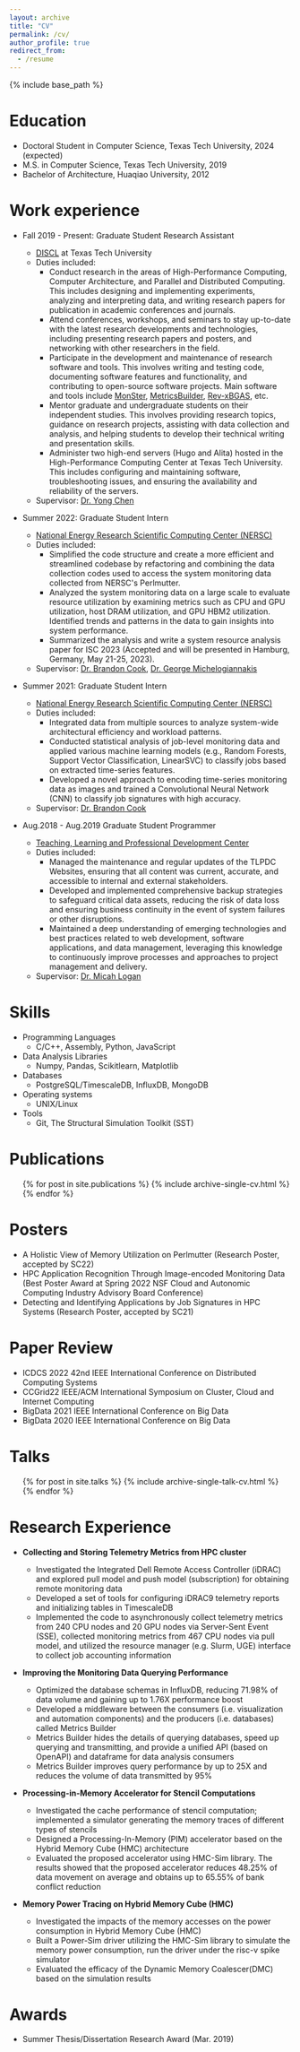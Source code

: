 ```yaml
---
layout: archive
title: "CV"
permalink: /cv/
author_profile: true
redirect_from:
  - /resume
---
```


{% include base_path %}

Education
======
* Doctoral Student in Computer Science, Texas Tech University, 2024 (expected) 
* M.S. in Computer Science, Texas Tech University, 2019
* Bachelor of Architecture, Huaqiao University, 2012
  
Work experience
======
* Fall 2019 - Present: Graduate Student Research Assistant
  * [DISCL](https://discl.cs.ttu.edu/doku.php?id=home) at Texas Tech University
  * Duties included:
    * Conduct research in the areas of High-Performance Computing, Computer Architecture, and Parallel and Distributed Computing. This includes designing and implementing experiments, analyzing and interpreting data, and writing research papers for publication in academic conferences and journals.
    * Attend conferences, workshops, and seminars to stay up-to-date with the latest research developments and technologies, including presenting research papers and posters, and networking with other researchers in the field.
    * Participate in the development and maintenance of research software and tools. This involves writing and testing code, documenting software features and functionality, and contributing to open-source software projects. Main software and tools include [MonSter](https://github.com/nsfcac/MonSter), [MetricsBuilder](https://github.com/nsfcac/MetricsBuilder), [Rev-xBGAS](https://github.com/Artlands/rev-xbgas), etc.
    * Mentor graduate and undergraduate students on their independent studies. This involves providing research topics, guidance on research projects, assisting with data collection and analysis, and helping students to develop their technical writing and presentation skills.
    * Administer two high-end servers (Hugo and Alita) hosted in the High-Performance Computing Center at Texas Tech University. This includes configuring and maintaining software, troubleshooting issues, and ensuring the availability and reliability of the servers.
  * Supervisor: [Dr. Yong Chen](https://www.myweb.ttu.edu/yonchen/)

* Summer 2022: Graduate Student Intern
  * [National Energy Research Scientific Computing Center (NERSC)](https://www.nersc.gov/)
  * Duties included: 
    * Simplified the code structure and create a more efficient and streamlined codebase by refactoring and combining the data collection codes used to access the system monitoring data collected from NERSC's Perlmutter.
    * Analyzed the system monitoring data on a large scale to evaluate resource utilization by examining metrics such as CPU and GPU utilization, host DRAM utilization, and GPU HBM2 utilization. Identified trends and patterns in the data to gain insights into system performance.
    * Summarized the analysis and write a system resource analysis paper for ISC 2023 (Accepted and will be presented in Hamburg, Germany, May 21-25, 2023).
  * Supervisor: [Dr. Brandon Cook](https://www.nersc.gov/about/nersc-staff/application-performance/brandon-cook/), [Dr. George Michelogiannakis](https://crd.lbl.gov/divisions/amcr/computer-science-amcr/cag/staff/staff-researchers/george-michelogiannakis/)

* Summer 2021: Graduate Student Intern
  * [National Energy Research Scientific Computing Center (NERSC)](https://www.nersc.gov/)
  * Duties included: 
    * Integrated data from multiple sources to analyze system-wide architectural efficiency and workload patterns.
    * Conducted statistical analysis of job-level monitoring data and applied various machine learning models (e.g., Random Forests, Support Vector Classification, LinearSVC) to classify jobs based on extracted time-series features.
    * Developed a novel approach to encoding time-series monitoring data as images and trained a Convolutional Neural Network (CNN) to classify job signatures with high accuracy.
  * Supervisor: [Dr. Brandon Cook](https://www.nersc.gov/about/nersc-staff/application-performance/brandon-cook/)

* Aug.2018 - Aug.2019 Graduate Student Programmer
  * [Teaching, Learning and Professional Development Center](https://www.depts.ttu.edu/tlpdc/)
  * Duties included:
    * Managed the maintenance and regular updates of the TLPDC Websites, ensuring that all content was current, accurate, and accessible to internal and external stakeholders.
    * Developed and implemented comprehensive backup strategies to safeguard critical data assets, reducing the risk of data loss and ensuring business continuity in the event of system failures or other disruptions.
    * Maintained a deep understanding of emerging technologies and best practices related to web development, software applications, and data management, leveraging this knowledge to continuously improve processes and approaches to project management and delivery.
  * Supervisor: [Dr. Micah Logan](https://www.wku.edu/citl/staff/micah_logan)
  
Skills
======
* Programming Languages
  * C/C++, Assembly, Python, JavaScript
* Data Analysis Libraries
  * Numpy, Pandas, Scikitlearn, Matplotlib
* Databases
  * PostgreSQL/TimescaleDB, InfluxDB, MongoDB
* Operating systems
  * UNIX/Linux
* Tools
  * Git, The Structural Simulation Toolkit (SST)
  
Publications
======
  <ul>{% for post in site.publications %}
    {% include archive-single-cv.html %}
  {% endfor %}</ul>
  
Posters
======
* A Holistic View of Memory Utilization on Perlmutter (Research Poster, accepted by SC22)
* HPC Application Recognition Through Image-encoded Monitoring Data (Best Poster Award at Spring 2022 NSF Cloud and Autonomic Computing Industry Advisory Board Conference)
* Detecting and Identifying Applications by Job Signatures in HPC Systems (Research Poster, accepted by SC21)

<!-- Teaching
======
  <ul>{% for post in site.teaching %}
    {% include archive-single-cv.html %}
  {% endfor %}</ul> -->
  
Paper Review
======
- ICDCS 2022 42nd IEEE International Conference on Distributed Computing Systems
- CCGrid22 IEEE/ACM International Symposium on Cluster, Cloud and Internet Computing
- BigData 2021 IEEE International Conference on Big Data
- BigData 2020 IEEE International Conference on Big Data

Talks
======
  <ul>{% for post in site.talks %}
    {% include archive-single-talk-cv.html %}
  {% endfor %}</ul>

Research Experience
======
* **Collecting and Storing Telemetry Metrics from HPC cluster**
  * Investigated the Integrated Dell Remote Access Controller (iDRAC) and explored pull model and push model (subscription) for obtaining remote monitoring data
  * Developed a set of tools for configuring iDRAC9 telemetry reports and initializing tables in TimescaleDB
  * Implemented the code to asynchronously collect telemetry metrics from 240 CPU nodes and 20 GPU nodes via Server-Sent Event (SSE), collected monitoring metrics from 467 CPU nodes via pull model, and utilized the resource manager (e.g. Slurm, UGE) interface to collect job accounting information

* **Improving the Monitoring Data Querying Performance**
  * Optimized the database schemas in InfluxDB, reducing 71.98% of data volume and gaining up to 1.76X performance boost
  * Developed a middleware between the consumers (i.e. visualization and automation components) and the producers (i.e. databases) called Metrics Builder
  * Metrics Builder hides the details of querying databases, speed up querying and transmitting, and provide a unified API (based on OpenAPI) and dataframe for data analysis consumers
  * Metrics Builder improves query performance by up to 25X and reduces the volume of data transmitted by 95%

* **Processing-in-Memory Accelerator for Stencil Computations**
  * Investigated the cache performance of stencil computation; implemented a simulator generating the memory traces of different types of stencils
  * Designed a Processing-In-Memory (PIM) accelerator based on the Hybrid Memory Cube (HMC) architecture
  * Evaluated the proposed accelerator using HMC-Sim library. The results showed that the proposed accelerator reduces 48.25% of data movement on average and obtains up to 65.55% of bank conflict reduction

* **Memory Power Tracing on Hybrid Memory Cube (HMC)**
  * Investigated the impacts of the memory accesses on the power consumption in Hybrid Memory Cube (HMC)
  * Built  a  Power-Sim  driver  utilizing  the  HMC-Sim  library  to  simulate  the  memory  power  consumption, run the driver under the risc-v spike simulator
  * Evaluated the efficacy of the Dynamic Memory Coalescer(DMC) based on the simulation results

Awards
======
* Summer Thesis/Dissertation Research Award (Mar. 2019)
<!-- Service and leadership
====== -->
